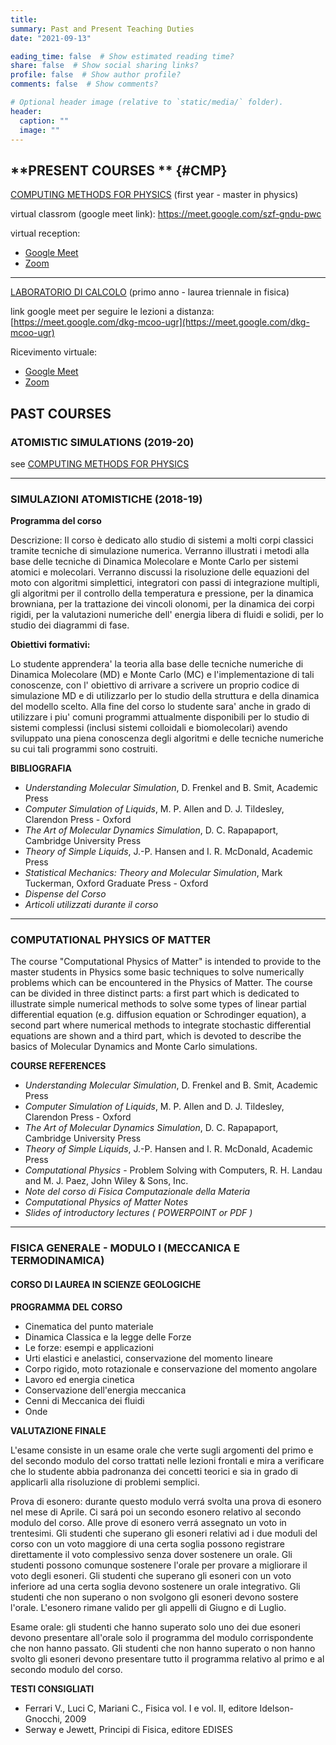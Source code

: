 ```yaml
---
title:
summary: Past and Present Teaching Duties
date: "2021-09-13"

eading_time: false  # Show estimated reading time?
share: false  # Show social sharing links?
profile: false  # Show author profile?
comments: false  # Show comments?

# Optional header image (relative to `static/media/` folder).
header:
  caption: ""
  image: ""
---
```


## **PRESENT COURSES ** {#CMP}

[COMPUTING METHODS FOR PHYSICS](https://elearning.uniroma1.it/course/view.php?id=7741 "elearning web page of the course") (first year - master in physics)

virtual classrom (google meet link):
https://meet.google.com/szf-gndu-pwc

virtual reception:

- [Google Meet](https://meet.google.com/urh-mtyf-jvr)
- [Zoom](https://uniroma1.zoom.us/j/85479173826?pwd=QjdVT1dYaUpYU3FnVkMvNGF3eXZSZz09)

---

[LABORATORIO DI CALCOLO](https://elearning.uniroma1.it/course/view.php?id=7718 "elearning webpage of the course") (primo anno - laurea triennale in fisica)

link google meet per seguire le lezioni a distanza: 
[https://meet.google.com/dkg-mcoo-ugr](https://meet.google.com/dkg-mcoo-ugr) 

Ricevimento virtuale:
- [Google Meet](https://meet.google.com/urh-mtyf-jvr)
- [Zoom](https://uniroma1.zoom.us/j/82347435116?pwd=WTRhK1Rmd1c4VmRGM2lLUnh6eUgydz09)

## **PAST COURSES**

### ATOMISTIC SIMULATIONS (2019-20) 

see [COMPUTING METHODS FOR PHYSICS](#CMP)

---

### SIMULAZIONI ATOMISTICHE (2018-19)

**Programma del corso**

Descrizione: Il corso è dedicato allo studio di sistemi a molti corpi classici tramite tecniche di simulazione numerica. Verranno illustrati i metodi alla base delle tecniche di Dinamica Molecolare e Monte Carlo per sistemi atomici e molecolari. Verranno discussi la risoluzione delle equazioni del moto con algoritmi simplettici, integratori con passi di integrazione multipli, gli algoritmi per il controllo della temperatura e pressione, per la dinamica browniana, per la trattazione dei vincoli olonomi, per la dinamica dei corpi rigidi, per la valutazioni numeriche dell' energia libera di fluidi e solidi, per lo studio dei diagrammi di fase.


**Obiettivi formativi:**

Lo studente apprendera' la teoria alla base delle tecniche numeriche di Dinamica Molecolare (MD) e Monte Carlo (MC) e l'implementazione di tali conoscenze, con l' obiettivo di arrivare a scrivere un proprio codice di simulazione MD e di utilizzarlo per lo studio della struttura e della dinamica del modello scelto. Alla fine del corso lo studente sara' anche in grado di utilizzare i piu' comuni programmi attualmente disponibili per lo studio di sistemi complessi (inclusi sistemi colloidali e biomolecolari) avendo sviluppato una piena conoscenza degli algoritmi e delle tecniche numeriche su cui tali programmi sono costruiti.

**BIBLIOGRAFIA**

-  *Understanding Molecular Simulation*, D. Frenkel and B. Smit, Academic Press
-  *Computer Simulation of Liquids*, M. P. Allen and D. J. Tildesley, Clarendon Press - Oxford
-  *The Art of Molecular Dynamics Simulation*, D. C. Rapapaport, Cambridge University Press
-  *Theory of Simple Liquids*, J.-P. Hansen and I. R. McDonald, Academic Press
-  *Statistical Mechanics: Theory and Molecular Simulation*, Mark Tuckerman, Oxford Graduate Press - Oxford
-  *Dispense del Corso*
-  *Articoli utilizzati durante il corso*

---

### COMPUTATIONAL PHYSICS OF MATTER 

The course "Computational Physics of Matter" is intended to provide to the master students in Physics some basic techniques to solve numerically problems which can be encountered in the Physics of Matter. The course can be divided in three distinct parts: a first part which is dedicated to illustrate simple numerical methods to solve some types of linear partial differential equation (e.g. diffusion equation or Schrodinger equation), a second part where numerical methods to integrate stochastic differential equations are shown and a third part, which is devoted to describe the basics of Molecular Dynamics and Monte Carlo simulations.

**COURSE REFERENCES**

-   *Understanding Molecular Simulation*, D. Frenkel and B. Smit, Academic Press
-   *Computer Simulation of Liquids*, M. P. Allen and D. J. Tildesley, Clarendon Press - Oxford
-   *The Art of Molecular Dynamics Simulation*, D. C. Rapapaport, Cambridge University Press
-   *Theory of Simple Liquids*, J.-P. Hansen and I. R. McDonald, Academic Press
-   *Computational Physics* - Problem Solving with Computers, R. H. Landau and M. J. Paez, John Wiley & Sons, Inc.
-   *Note del corso di Fisica Computazionale della Materia*
-   *Computational Physics of Matter Notes*
-   *Slides of introductory lectures ( POWERPOINT or PDF )* 

---

### FISICA GENERALE - MODULO I (MECCANICA E TERMODINAMICA)
#### CORSO DI LAUREA IN SCIENZE GEOLOGICHE

**PROGRAMMA DEL CORSO**

- Cinematica del punto materiale
- Dinamica Classica e la legge delle Forze
- Le forze: esempi e applicazioni
- Urti elastici e anelastici, conservazione del momento lineare
- Corpo rigido, moto rotazionale e conservazione del momento angolare
- Lavoro ed energia cinetica
- Conservazione dell'energia meccanica
- Cenni di Meccanica dei fluidi
- Onde

**VALUTAZIONE FINALE**

L'esame consiste in un esame orale che verte sugli argomenti del primo e del secondo modulo del corso trattati nelle lezioni frontali e mira a verificare che lo studente abbia padronanza dei concetti teorici e sia in grado di applicarli alla risoluzione di problemi semplici.

Prova di esonero: durante questo modulo verrá svolta una prova di esonero nel mese di Aprile. Ci sará poi un secondo esonero relativo al secondo modulo del corso. Alle prove di esonero verrá assegnato un voto in trentesimi. Gli studenti che superano gli esoneri relativi ad i due moduli del corso con un voto maggiore di una certa soglia possono registrare direttamente il voto complessivo senza dover sostenere un orale. Gli studenti possono comunque sostenere l'orale per provare a migliorare il voto degli esoneri. Gli studenti che superano gli esoneri con un voto inferiore ad una certa soglia devono sostenere un orale integrativo. Gli studenti che non superano o non svolgono gli esoneri devono sostere l'orale. L'esonero rimane valido per gli appelli di Giugno e di Luglio.

Esame orale: gli studenti che hanno superato solo uno dei due esoneri devono presentare all'orale solo il programma del modulo corrispondente che non hanno passato. Gli studenti che non hanno superato o non hanno svolto gli esoneri devono presentare tutto il programma relativo al primo e al secondo modulo del corso.

**TESTI CONSIGLIATI**

- Ferrari V., Luci C, Mariani C., Fisica vol. I e vol. II, editore Idelson-Gnocchi, 2009
- Serway e Jewett, Principi di Fisica, editore EDISES
